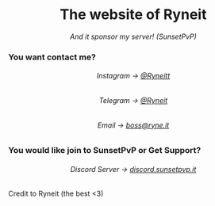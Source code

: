 <h1 align="center">The website of Ryneit</h1>
<p align="center"><i>And it sponsor my server! (SunsetPvP)</i></p>

### You want contact me?

<h6 align="center">Instagram -> <a href="https://instagram.com/ryneitt">@Ryneitt</a></h6>
<h6 align="center">Telegram -> <a href="https://t.me/Ryneit">@Ryneit</a></h6>
<h6 align="center">Email -> <a href="mailto:boss@ryne.it">boss@ryne.it</a></h6>

### You would like join to SunsetPvP or Get Support?

<h6 align="center">Discord Server -> <a href="https://discord.sunsetpvp.it">discord.sunsetpvp.it</a></h6>

<p align="left">Credit to Ryneit (the best <3)</p>